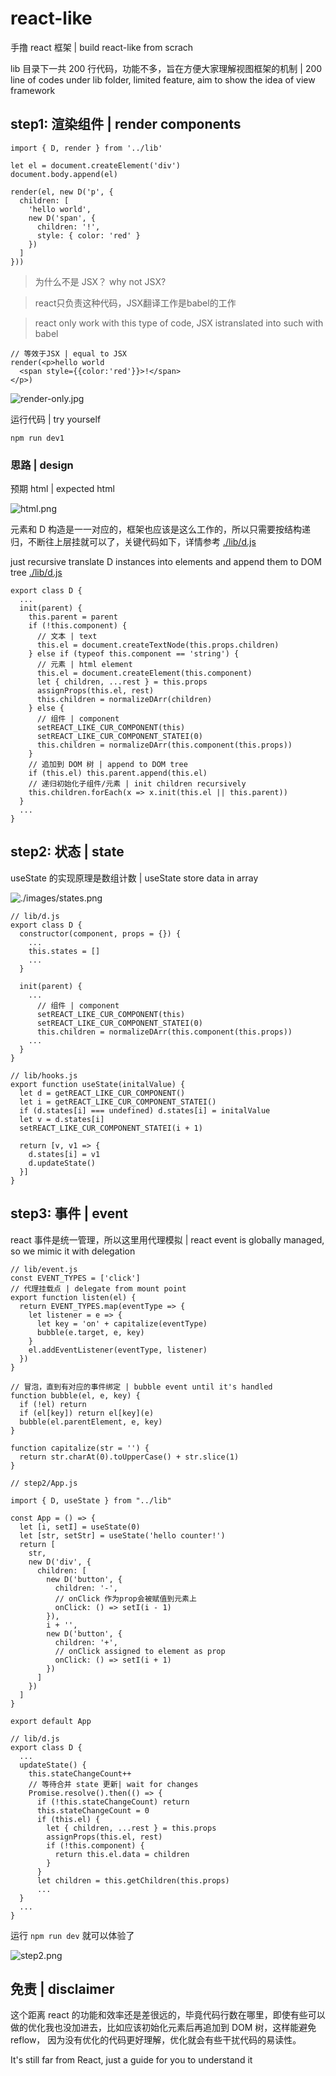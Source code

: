# react-like

手撸 react 框架 | build react-like from scrach

lib 目录下一共 200 行代码，功能不多，旨在方便大家理解视图框架的机制 | 200 line of codes under lib folder, limited feature, aim to show the idea of view framework

## step1: 渲染组件 | render components

```
import { D, render } from '../lib'

let el = document.createElement('div')
document.body.append(el)

render(el, new D('p', {
  children: [
    'hello world',
    new D('span', {
      children: '!',
      style: { color: 'red' }
    })
  ]
}))

```
> 为什么不是 JSX？ why not JSX?

> react只负责这种代码，JSX翻译工作是babel的工作 

> react only work with this type of code, JSX istranslated into such with babel

```
// 等效于JSX | equal to JSX
render(<p>hello world
  <span style={{color:'red'}}>!</span>
</p>)
```

![render-only.jpg](./images/render-only.jpg)

运行代码 | try yourself
```
npm run dev1
```

### 思路 | design

预期 html | expected html

![html.png](./images/html.png)

元素和 D 构造是一一对应的，框架也应该是这么工作的，所以只需要按结构递归，不断往上层挂就可以了，关键代码如下，详情参考 [./lib/d.js](./lib/d.js)

just recursive translate D instances into elements and append them to DOM tree [./lib/d.js](./lib/d.js)

```
export class D {
  ...
  init(parent) {
    this.parent = parent
    if (!this.component) {
      // 文本 | text
      this.el = document.createTextNode(this.props.children)
    } else if (typeof this.component == 'string') {
      // 元素 | html element 
      this.el = document.createElement(this.component)
      let { children, ...rest } = this.props
      assignProps(this.el, rest)
      this.children = normalizeDArr(children)
    } else {
      // 组件 | component
      setREACT_LIKE_CUR_COMPONENT(this)
      setREACT_LIKE_CUR_COMPONENT_STATEI(0)
      this.children = normalizeDArr(this.component(this.props))
    }
    // 追加到 DOM 树 | append to DOM tree
    if (this.el) this.parent.append(this.el)
    // 递归初始化子组件/元素 | init children recursively
    this.children.forEach(x => x.init(this.el || this.parent))
  }
  ...
}
```

## step2: 状态 | state

useState 的实现原理是数组计数 | useState store data in array

![./images/states.png](./images/states.png)

```
// lib/d.js
export class D {
  constructor(component, props = {}) {
    ...
    this.states = []
    ...
  }

  init(parent) {
    ...
      // 组件 | component
      setREACT_LIKE_CUR_COMPONENT(this)
      setREACT_LIKE_CUR_COMPONENT_STATEI(0)
      this.children = normalizeDArr(this.component(this.props))
    ...
  }
}
```

```
// lib/hooks.js
export function useState(initalValue) {
  let d = getREACT_LIKE_CUR_COMPONENT()
  let i = getREACT_LIKE_CUR_COMPONENT_STATEI()
  if (d.states[i] === undefined) d.states[i] = initalValue
  let v = d.states[i]
  setREACT_LIKE_CUR_COMPONENT_STATEI(i + 1)

  return [v, v1 => {
    d.states[i] = v1
    d.updateState()
  }]
}
```


## step3: 事件 | event

react 事件是统一管理，所以这里用代理模拟 | react event is globally managed, so we mimic it with delegation

```
// lib/event.js
const EVENT_TYPES = ['click']
// 代理挂载点 | delegate from mount point
export function listen(el) {
  return EVENT_TYPES.map(eventType => {
    let listener = e => {
      let key = 'on' + capitalize(eventType)
      bubble(e.target, e, key)
    }
    el.addEventListener(eventType, listener)
  })
}

// 冒泡，直到有对应的事件绑定 | bubble event until it's handled
function bubble(el, e, key) {
  if (!el) return
  if (el[key]) return el[key](e)
  bubble(el.parentElement, e, key)
}

function capitalize(str = '') {
  return str.charAt(0).toUpperCase() + str.slice(1)
}
```

```
// step2/App.js

import { D, useState } from "../lib"

const App = () => {
  let [i, setI] = useState(0)
  let [str, setStr] = useState('hello counter!')
  return [
    str,
    new D('div', {
      children: [
        new D('button', {
          children: '-',
          // onClick 作为prop会被赋值到元素上
          onClick: () => setI(i - 1)
        }),
        i + '',
        new D('button', {
          children: '+',
          // onClick assigned to element as prop
          onClick: () => setI(i + 1)
        })
      ]
    })
  ]
}

export default App
```

```
// lib/d.js
export class D {
  ...
  updateState() {
    this.stateChangeCount++
    // 等待合并 state 更新| wait for changes
    Promise.resolve().then(() => {
      if (!this.stateChangeCount) return
      this.stateChangeCount = 0
      if (this.el) {
        let { children, ...rest } = this.props
        assignProps(this.el, rest)
        if (!this.component) {
          return this.el.data = children
        }
      }
      let children = this.getChildren(this.props)
      ...
  }
  ...
}
```

运行 `npm run dev` 就可以体验了

![step2.png](./images/step2.png)

## 免责 | disclaimer

这个距离 react 的功能和效率还是差很远的，毕竟代码行数在哪里，即使有些可以做的优化我也没加进去，比如应该初始化元素后再追加到 DOM 树，这样能避免 reflow， 因为没有优化的代码更好理解，优化就会有些干扰代码的易读性。 

It's still far from React, just a guide for you to understand it